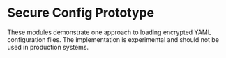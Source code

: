 # Secure Config Prototype

These modules demonstrate one approach to loading encrypted YAML
configuration files. The implementation is experimental and should not
be used in production systems.
